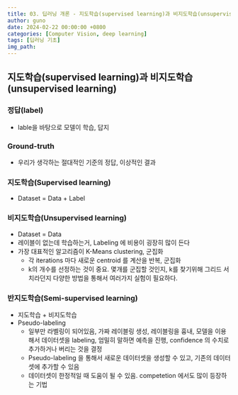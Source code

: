 ```yaml
---
title: 03. 딥러닝 개론 - 지도학습(supervised learning)과 비지도학습(unsupervised learning)
author: guno
date: 2024-02-22 00:00:00 +0800
categories: [Computer Vision, deep learning]
tags: [딥러닝 기초]
img_path:
---
```


## 지도학습(supervised learning)과 비지도학습(unsupervised learning)

### 정답(label)
- lable을 바탕으로 모델이 학습, 답지

### Ground-truth
- 우리가 생각하는 절대적인 기준의 정답, 이상적인 결과

### 지도학습(Supervised learning)
- Dataset = Data + Label

### 비지도학습(Unsupervised learning) 
- Dataset = Data
- 레이블이 없는데 학습하는거, Labeling 에 비용이 굉장히 많이 든다
- 가장 대표적인 알고리즘이 K-Means clustering, 군집화
  - 각 iterations 마다 새로운 centroid 를 계산을 반복, 군집화
  - k의 개수를 선정하는 것이 중요. 몇개를 군집할 것인지, k를 찾기위해 그리드 서치라던지 다양한 방법을 통해서 여러가지 실험이 필요하다.

### 반지도학습(Semi-supervised learning)
- 지도학습 + 비지도학습
- Pseudo-labeling
  - 일부만 라벨링이 되어있음, 가짜 레이블링 생성, 레이블링을 흉내, 모델을 이용해서 데이터셋을 labeling, 엄밀히 말하면 예측을 진행, confidence 의 수치로 추가하거나 버리는 것을 결정
  - Pseudo-labeling 을 통해서 새로운 데이터셋을 생성할 수 있고, 기존의 데이터셋에 추가할 수 있음
  - 데이터셋이 한정적일 때 도움이 될 수 있음. competetion 에서도 많이 등장하는 기법


[nodejs]: https://nodejs.org/
[starter]: https://github.com/cotes2020/chirpy-starter
[pages-workflow-src]: https://docs.github.com/en/pages/getting-started-with-github-pages/configuring-a-publishing-source-for-your-github-pages-site#publishing-with-a-custom-github-actions-workflow
[latest-tag]: https://github.com/cotes2020/jekyll-theme-chirpy/tags

